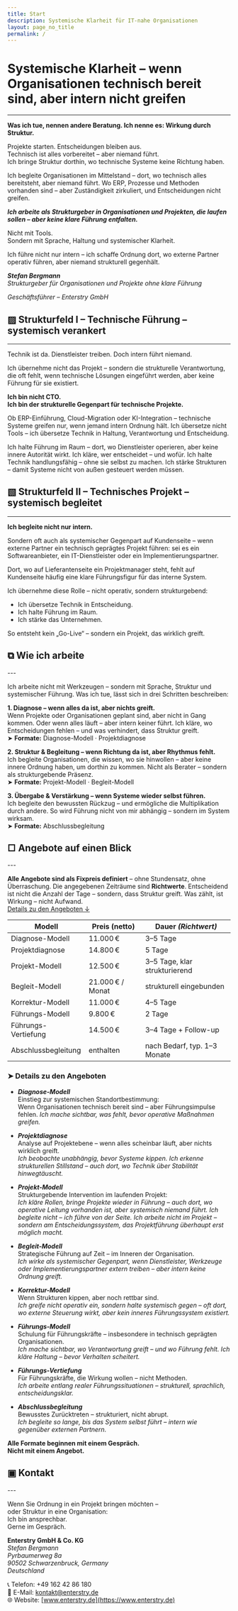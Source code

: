 ```yaml
---
title: Start
description: Systemische Klarheit für IT-nahe Organisationen
layout: page_no_title
permalink: /
---
```


# Systemische Klarheit – wenn Organisationen technisch bereit sind, aber intern nicht greifen
---

**Was ich tue, nennen andere Beratung. Ich nenne es: Wirkung durch Struktur.**

Projekte starten. Entscheidungen bleiben aus.
<br>Technisch ist alles vorbereitet – aber niemand führt.
<br>
Ich bringe Struktur dorthin, wo technische Systeme keine Richtung haben.

Ich begleite Organisationen im Mittelstand –
dort, wo technisch alles bereitsteht, aber niemand führt.
Wo ERP, Prozesse und Methoden vorhanden sind –
aber Zuständigkeit zirkuliert, und Entscheidungen nicht greifen.

***Ich arbeite als Strukturgeber in Organisationen und Projekten,
die laufen sollen – aber keine klare Führung entfalten.***

Nicht mit Tools. 
<br>
Sondern mit Sprache, Haltung und systemischer Klarheit.

Ich führe nicht nur intern – ich schaffe Ordnung dort, wo externe Partner operativ führen,
aber niemand strukturell gegenhält.

***Stefan Bergmann*** <br>
_Strukturgeber für Organisationen und Projekte ohne klare Führung_

_Geschäftsführer – Enterstry GmbH_


## ▨ Strukturfeld I – Technische Führung – systemisch verankert
---

Technik ist da. Dienstleister treiben. Doch intern führt niemand.

Ich übernehme nicht das Projekt – sondern die strukturelle Verantwortung, die oft fehlt, wenn technische Lösungen eingeführt werden, aber keine Führung für sie existiert.

**Ich bin nicht CTO.** <br> 
**Ich bin der strukturelle Gegenpart für technische Projekte.**

Ob ERP-Einführung, Cloud-Migration oder KI-Integration – technische Systeme greifen nur, wenn jemand intern Ordnung hält. Ich übersetze nicht Tools – ich übersetze Technik in Haltung, Verantwortung und Entscheidung.

Ich halte Führung im Raum – dort, wo Dienstleister operieren, aber keine innere Autorität wirkt. Ich kläre, wer entscheidet – und wofür. Ich halte Technik handlungsfähig – ohne sie selbst zu machen. Ich stärke Strukturen – damit Systeme nicht von außen gesteuert werden müssen.

## ▧ Strukturfeld II – Technisches Projekt – systemisch begleitet
---

**Ich begleite nicht nur intern.**

Sondern oft auch als systemischer Gegenpart auf Kundenseite – wenn externe Partner ein technisch geprägtes Projekt führen: sei es ein Softwareanbieter, ein IT-Dienstleister oder ein Implementierungspartner.

Dort, wo auf Lieferantenseite ein Projektmanager steht, fehlt auf Kundenseite häufig eine klare Führungsfigur für das interne System.

Ich übernehme diese Rolle – nicht operativ, sondern strukturgebend:

- Ich übersetze Technik in Entscheidung.
- Ich halte Führung im Raum.
- Ich stärke das Unternehmen.

So entsteht kein „Go-Live“ – sondern ein Projekt, das wirklich greift.

<h2 id="wie-ich-arbeite">⧉ Wie ich arbeite</h2>
---

Ich arbeite nicht mit Werkzeugen – sondern mit Sprache, Struktur und systemischer Führung. Was ich tue, lässt sich in drei Schritten beschreiben:

**1. Diagnose – wenn alles da ist, aber nichts greift.**<br>
Wenn Projekte oder Organisationen geplant sind, aber nicht in Gang kommen. Oder wenn alles läuft – aber intern keiner führt. Ich kläre, wo Entscheidungen fehlen – und was verhindert, dass Struktur greift. 
<br>➤ **Formate:** Diagnose-Modell · Projektdiagnose
<br>

**2. Struktur & Begleitung – wenn Richtung da ist, aber Rhythmus fehlt.** <br>
Ich begleite Organisationen, die wissen, wo sie hinwollen – aber keine innere Ordnung haben, um dorthin zu kommen. Nicht als Berater – sondern als strukturgebende Präsenz.  
<br>➤ **Formate:** Projekt-Modell · Begleit-Modell
<br>

**3. Übergabe & Verstärkung – wenn Systeme wieder selbst führen.** <br>
Ich begleite den bewussten Rückzug – und ermögliche die Multiplikation durch andere. 
So wird Führung nicht von mir abhängig – sondern im System wirksam.  
<br>➤ **Formate:** Abschlussbegleitung
<br>


<h2 id="angebote-auf-einen-blick"> □ Angebote auf einen Blick</h2>
---

**Alle Angebote sind als Fixpreis definiert** – ohne Stundensatz, ohne Überraschung. Die angegebenen Zeiträume sind **Richtwerte**. Entscheidend ist nicht die Anzahl der Tage – sondern, dass Struktur greift. Was zählt, ist Wirkung – nicht Aufwand. <br>
[Details zu den Angeboten ↓](#-details-zu-den-angeboten)

| Modell              | Preis (netto)       | Dauer _(Richtwert)_                        |
|---------------------|---------------------|-------------------------------|
| Diagnose-Modell     | 11.000 €            | 3–5 Tage                      |
| Projektdiagnose     | 14.800 €            | 5 Tage                        |
| Projekt-Modell      | 12.500 €            | 3–5 Tage, klar strukturierend |
| Begleit-Modell      | 21.000 € / Monat    | strukturell eingebunden       |
| Korrektur-Modell    | 11.000 €            | 4–5 Tage                      |
| Führungs-Modell	  | 9.800 €	            | 2 Tage                        | 
| Führungs-Vertiefung | 14.500 €	        | 3–4 Tage + Follow-up          |
| Abschlussbegleitung | enthalten           | nach Bedarf, typ. 1–3 Monate  |

### ➤ Details zu den Angeboten

- ***Diagnose-Modell***  
Einstieg zur systemischen Standortbestimmung:<br>
Wenn Organisationen technisch bereit sind – aber Führungsimpulse fehlen.
*Ich mache sichtbar, was fehlt, bevor operative Maßnahmen greifen.*

- ***Projektdiagnose***<br>
Analyse auf Projektebene – wenn alles scheinbar läuft, aber nichts wirklich greift.<br>
*Ich beobachte unabhängig, bevor Systeme kippen. Ich erkenne strukturellen Stillstand – auch dort, wo Technik über Stabilität hinwegtäuscht.*

- ***Projekt-Modell***<br>
Strukturgebende Intervention im laufenden Projekt:<br>
*Ich kläre Rollen, bringe Projekte wieder in Führung – auch dort, wo operative Leitung vorhanden ist, aber systemisch niemand führt.* 
*Ich begleite nicht – ich führe von der Seite. Ich arbeite nicht im Projekt – sondern am Entscheidungssystem, das Projektführung überhaupt erst möglich macht.*

- ***Begleit-Modell***<br>
Strategische Führung auf Zeit – im Inneren der Organisation.<br>
*Ich wirke als systemischer Gegenpart, wenn Dienstleister, Werkzeuge oder Implementierungspartner extern treiben – aber intern keine Ordnung greift.*

- ***Korrektur-Modell***<br>
Wenn Strukturen kippen, aber noch rettbar sind. <br>
*Ich greife nicht operativ ein, sondern halte systemisch gegen – oft dort, wo externe Steuerung wirkt, aber kein inneres Führungssystem existiert.*

- ***Führungs-Modell***<br>
Schulung für Führungskräfte – insbesondere in technisch geprägten Organisationen. <br>
*Ich mache sichtbar, wo Verantwortung greift – und wo Führung fehlt. Ich kläre Haltung – bevor Verhalten scheitert.*

- ***Führungs-Vertiefung***<br>
Für Führungskräfte, die Wirkung wollen – nicht Methoden. <br>
*Ich arbeite entlang realer Führungssituationen – strukturell, sprachlich, entscheidungsklar.*

- ***Abschlussbegleitung***<br>
Bewusstes Zurücktreten – strukturiert, nicht abrupt.<br>
*Ich begleite so lange, bis das System selbst führt – intern wie gegenüber externen Partnern.*

**Alle Formate beginnen mit einem Gespräch. <br> Nicht mit einem Angebot.**

<h2 id="kontakt">▣ Kontakt</h2>
---

Wenn Sie Ordnung in ein Projekt bringen möchten – <br>
oder Struktur in eine Organisation: <br>
Ich bin ansprechbar. <br>
Gerne im Gespräch. <br>

**Enterstry GmbH & Co. KG** <br>
*Stefan Bergmann* <br>
*Pyrbaumerweg 8a* <br>
*90502 Schwarzenbruck, Germany* <br>
*Deutschland* <br>

📞 Telefon: +49 162 42 86 180 <br> 
📧 E-Mail: [kontakt@enterstry.de](mailto:kontakt@enterstry.de) <br>
🌐 Website: [www.enterstry.de](https://www.enterstry.de) <br>
